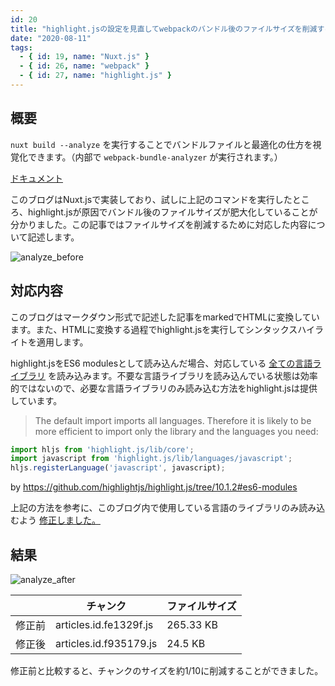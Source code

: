 ```yaml
---
id: 20
title: "highlight.jsの設定を見直してwebpackのバンドル後のファイルサイズを削減する"
date: "2020-08-11"
tags:
  - { id: 19, name: "Nuxt.js" }
  - { id: 26, name: "webpack" }
  - { id: 27, name: "highlight.js" }
---
```


## 概要

`nuxt build --analyze` を実行することでバンドルファイルと最適化の仕方を視覚化できます。（内部で `webpack-bundle-analyzer` が実行されます。）

[ドキュメント](https://ja.nuxtjs.org/api/configuration-build/#analyze)

このブログはNuxt.jsで実装しており、試しに上記のコマンドを実行したところ、highlight.jsが原因でバンドル後のファイルサイズが肥大化していることが分かりました。この記事ではファイルサイズを削減するために対応した内容について記述します。

<img class="article-images" src="/images/articles/20/analyze_before_tiny.png" alt="analyze_before" loading="lazy">

## 対応内容

このブログはマークダウン形式で記述した記事をmarkedでHTMLに変換しています。また、HTMLに変換する過程でhighlight.jsを実行してシンタックスハイライトを適用します。

highlight.jsをES6 modulesとして読み込んだ場合、対応している [全ての言語ライブラリ](https://github.com/highlightjs/highlight.js/blob/10.1.2/SUPPORTED_LANGUAGES.md) を読み込みます。不要な言語ライブラリを読み込んでいる状態は効率的ではないので、必要な言語ライブラリのみ読み込む方法をhighlight.jsは提供しています。

> The default import imports all languages. Therefore it is likely to be more efficient to import only the library and the languages you need:

```js
import hljs from 'highlight.js/lib/core';
import javascript from 'highlight.js/lib/languages/javascript';
hljs.registerLanguage('javascript', javascript);
```

by https://github.com/highlightjs/highlight.js/tree/10.1.2#es6-modules

上記の方法を参考に、このブログ内で使用している言語のライブラリのみ読み込むよう [修正しました。](https://github.com/krabben16/yurikago/blob/d4126112ad31f7a6cba5487120e8640eb145465c/resources/js/highlight/custome.js)

## 結果

<img class="article-images" src="/images/articles/20/analyze_after_tiny.png" alt="analyze_after" loading="lazy">

||チャンク|ファイルサイズ|
|---|---|---|
|修正前|articles.id.fe1329f.js|265.33 KB|
|修正後|articles.id.f935179.js|24.5 KB|

修正前と比較すると、チャンクのサイズを約1/10に削減することができました。
